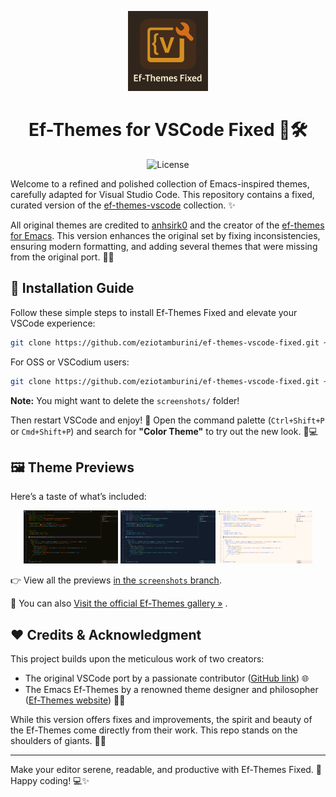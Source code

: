 <p align="center">
  <img src="icon.png" width="128" alt="Ef-Themes Fixed Logo">
</p>

<h1 align="center">Ef-Themes for VSCode Fixed 🎨🛠️</h1>

<p align="center">
  <img src="https://img.shields.io/github/license/eziotamburini/ef-themes-vscode-fixed" alt="License">
</p>

Welcome to a refined and polished collection of Emacs-inspired themes, carefully adapted for Visual Studio Code. This repository contains a fixed, curated version of the [ef-themes-vscode](https://github.com/anhsirk0/ef-themes-vscode) collection. ✨

All original themes are credited to [anhsirk0](https://github.com/anhsirk0) and the creator of the [ef-themes for Emacs](https://protesilaos.com/emacs/ef-themes/). This version enhances the original set by fixing inconsistencies, ensuring modern formatting, and adding several themes that were missing from the original port. 🎯🎨

## 🚀 Installation Guide

Follow these simple steps to install Ef-Themes Fixed and elevate your VSCode experience:

```bash
git clone https://github.com/eziotamburini/ef-themes-vscode-fixed.git ~/.vscode/extensions/ef-themes
```

For OSS or VSCodium users:

```bash
git clone https://github.com/eziotamburini/ef-themes-vscode-fixed.git ~/.vscode-oss/extensions/ef-themes
```

**Note:** You might want to delete the `screenshots/` folder!

Then restart VSCode and enjoy! 🎉 Open the command palette (`Ctrl+Shift+P` or `Cmd+Shift+P`) and search for **"Color Theme"** to try out the new look. 🌈💻

## 🖼️ Theme Previews

Here’s a taste of what’s included:

<p align="center">
  <img src="https://raw.githubusercontent.com/eziotamburini/ef-themes-vscode-fixed/screenshots/screenshots/ef-autumn.png" width="30%" alt="Ef-Autumn" />
  <img src="https://raw.githubusercontent.com/eziotamburini/ef-themes-vscode-fixed/screenshots/screenshots/ef-maris-dark.png" width="30%" alt="Ef-Maris Dark" />
  <img src="https://raw.githubusercontent.com/eziotamburini/ef-themes-vscode-fixed/screenshots/screenshots/ef-duo-light.png" width="30%" alt="Ef-Duo Light" />
</p>


👉 View all the previews [in the `screenshots` branch](https://github.com/eziotamburini/ef-themes-vscode-fixed/tree/screenshots).

🎨 You can also [Visit the official Ef-Themes gallery »](https://protesilaos.com/emacs/ef-themes-pictures/)
.

## ❤️ Credits & Acknowledgment

This project builds upon the meticulous work of two creators:

- The original VSCode port by a passionate contributor ([GitHub link](https://github.com/anhsirk0/ef-themes-vscode)) 🌐
- The Emacs Ef-Themes by a renowned theme designer and philosopher ([Ef-Themes website](https://protesilaos.com/emacs/ef-themes/)) 🎨🧠

While this version offers fixes and improvements, the spirit and beauty of the Ef-Themes come directly from their work. This repo stands on the shoulders of giants. 🙏💡

---

Make your editor serene, readable, and productive with Ef-Themes Fixed. 🌌 Happy coding! 💻✨
